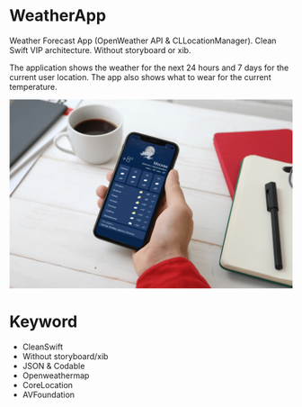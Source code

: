 # WeatherApp
Weather Forecast App (OpenWeather API &amp; CLLocationManager). Clean Swift VIP architecture. Without storyboard or xib.

The application shows the weather for the next 24 hours and 7 days for the current user location. The app also shows what to wear for the current temperature.

<img src="https://raw.githubusercontent.com/NikitaLomovtsev/WeatherApp/main/weatherapppromo.png?raw=true" />

# Keyword

* CleanSwift
* Without storyboard/xib
* JSON & Codable
* Openweathermap
* CoreLocation
* AVFoundation
